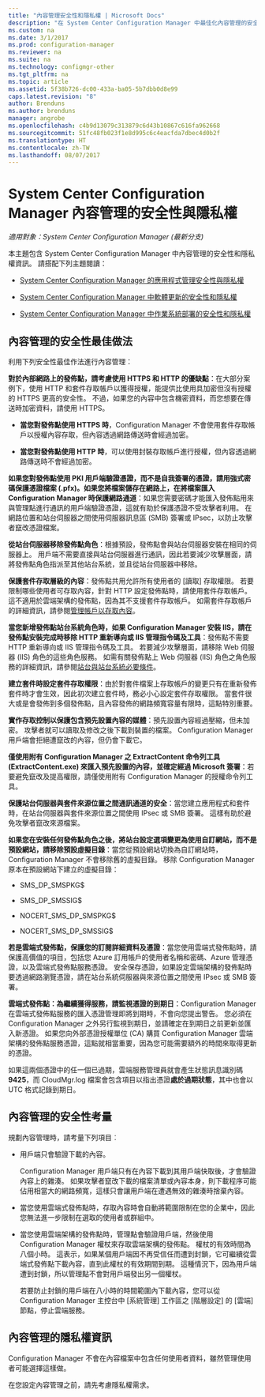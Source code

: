 ```yaml
---
title: "內容管理安全性和隱私權 | Microsoft Docs"
description: "在 System Center Configuration Manager 中最佳化內容管理的安全性與隱私權。"
ms.custom: na
ms.date: 3/1/2017
ms.prod: configuration-manager
ms.reviewer: na
ms.suite: na
ms.technology: configmgr-other
ms.tgt_pltfrm: na
ms.topic: article
ms.assetid: 5f38b726-dc00-433a-ba05-5b7dbb0d8e99
caps.latest.revision: "8"
author: Brenduns
ms.author: brenduns
manager: angrobe
ms.openlocfilehash: c4b9d13079c313879c6d43b10867c616fa962668
ms.sourcegitcommit: 51fc48fb023f1e8d995c6c4eacfda7dbec4d0b2f
ms.translationtype: HT
ms.contentlocale: zh-TW
ms.lasthandoff: 08/07/2017
---
```

# <a name="security-and-privacy-for-content-management-for-system-center-configuration-manager"></a>System Center Configuration Manager 內容管理的安全性與隱私權

*適用對象：System Center Configuration Manager (最新分支)*

本主題包含 System Center Configuration Manager 中內容管理的安全性和隱私權資訊。 請搭配下列主題閱讀：  

-   [System Center Configuration Manager 的應用程式管理安全性與隱私權](../../../apps/plan-design/security-and-privacy-for-application-management.md)  

-   [System Center Configuration Manager 中軟體更新的安全性和隱私權](/sccm/sum/plan-design/security-and-privacy-for-software-updates)  

-   [System Center Configuration Manager 中作業系統部署的安全性和隱私權](../../../osd/plan-design/security-and-privacy-for-operating-system-deployment.md)  

##  <a name="BKMK_Security_ContentManagement"></a> 內容管理的安全性最佳做法  
 利用下列安全性最佳作法進行內容管理：  

 **對於內部網路上的發佈點，請考慮使用 HTTPS 和 HTTP 的優缺點**：在大部分案例下，使用 HTTP 和套件存取帳戶以獲得授權，能提供比使用具加密但沒有授權的 HTTPS 更高的安全性。 不過，如果您的內容中包含機密資料，而您想要在傳送時加密資料，請使用 HTTPS。  

-   **當您對發佈點使用 HTTPS 時**，Configuration Manager 不會使用套件存取帳戶以授權內容存取，但內容透過網路傳送時會經過加密。  

-   **當您對發佈點使用 HTTP 時**，可以使用封裝存取帳戶進行授權，但內容透過網路傳送時不會經過加密。  


**如果您對發佈點使用 PKI 用戶端驗證憑證，而不是自我簽署的憑證，請用強式密碼保護憑證檔案 (.pfx)。如果您將檔案儲存在網路上，在將檔案匯入 Configuration Manager 時保護網路通道**：如果您需要密碼才能匯入發佈點用來與管理點進行通訊的用戶端驗證憑證，這就有助於保護憑證不受攻擊者利用。 在網路位置和站台伺服器之間使用伺服器訊息區 (SMB) 簽署或 IPsec，以防止攻擊者竄改憑證檔案。  

**從站台伺服器移除發佈點角色**：根據預設，發佈點會與站台伺服器安裝在相同的伺服器上。 用戶端不需要直接與站台伺服器進行通訊，因此若要減少攻擊層面，請將發佈點角色指派至其他站台系統，並且從站台伺服器中移除。  

**保護套件存取層級的內容**：發佈點共用允許所有使用者的 [讀取] 存取權限。 若要限制哪些使用者可存取內容，針對 HTTP 設定發佈點時，請使用套件存取帳戶。 這不適用於雲端架構的發佈點，因為其不支援套件存取帳戶。 如需套件存取帳戶的詳細資訊，請參閱[管理帳戶以存取內容](../../../core/plan-design/hierarchy/manage-accounts-to-access-content.md)。


**當您新增發佈點站台系統角色時，如果 Configuration Manager 安裝 IIS，請在發佈點安裝完成時移除 HTTP 重新導向或 IIS 管理指令碼及工具**：發佈點不需要 HTTP 重新導向或 IIS 管理指令碼及工具。 若要減少攻擊層面，請移除 Web 伺服器 (IIS) 角色的這些角色服務。  如需有關發佈點上 Web 伺服器 (IIS) 角色之角色服務的詳細資訊，請參閱[站台與站台系統必要條件](/sccm/core/plan-design/configs/site-and-site-system-prerequisites)。  

**建立套件時設定套件存取權限**：由於對套件檔案上存取帳戶的變更只有在重新發佈套件時才會生效，因此初次建立套件時，務必小心設定套件存取權限。 當套件很大或是會發佈到多個發佈點，且內容發佈的網路頻寬容量有限時，這點特別重要。  

**實作存取控制以保護包含預先設置內容的媒體**：預先設置內容經過壓縮，但未加密。 攻擊者就可以讀取及修改之後下載到裝置的檔案。 Configuration Manager 用戶端會拒絕遭竄改的內容，但仍會下載它。  

**僅使用附有 Configuration Manager 之 ExtractContent 命令列工具 (ExtractContent.exe) 來匯入預先設置的內容，並確定經過 Microsoft 簽署**：若要避免竄改及提高權限，請僅使用附有 Configuration Manager 的授權命令列工具。  

**保護站台伺服器與套件來源位置之間通訊通道的安全**：當您建立應用程式和套件時，在站台伺服器與套件來源位置之間使用 IPsec 或 SMB 簽署。 這樣有助於避免攻擊者竄改來源檔案。  

**如果您在安裝任何發佈點角色之後，將站台設定選項變更為使用自訂網站，而不是預設網站，請移除預設虛擬目錄**：當您從預設網站切換為自訂網站時，Configuration Manager 不會移除舊的虛擬目錄。 移除 Configuration Manager 原本在預設網站下建立的虛擬目錄：  

-   SMS_DP_SMSPKG$  

-   SMS_DP_SMSSIG$  

-   NOCERT_SMS_DP_SMSPKG$  

-   NOCERT_SMS_DP_SMSSIG$  

**若是雲端式發佈點，保護您的訂閱詳細資料及憑證**：當您使用雲端式發佈點時，請保護高價值的項目，包括您 Azure 訂用帳戶的使用者名稱和密碼、Azure 管理憑證，以及雲端式發佈點服務憑證。 安全保存憑證，如果設定雲端架構的發佈點時要透過網路瀏覽憑證，請在站台系統伺服器與來源位置之間使用 IPsec 或 SMB 簽署。  

**雲端式發佈點︰為繼續獲得服務，請監視憑證的到期日**：Configuration Manager 在雲端式發佈點服務的匯入憑證管理即將到期時，不會向您提出警告。 您必須在 Configuration Manager 之外另行監視到期日，並請確定在到期日之前更新並匯入新憑證。 如果您向外部憑證授權單位 (CA) 購買 Configuration Manager 雲端架構的發佈點服務憑證，這點就相當重要，因為您可能需要額外的時間來取得更新的憑證。  

 如果這兩個憑證中的任一個已過期，雲端服務管理員就會產生狀態訊息識別碼 **9425**，而 CloudMgr.log 檔案會包含項目以指出憑證**處於過期狀態**，其中也會以 UTC 格式記錄到期日。  

## <a name="security-considerations-for-content-management"></a>內容管理的安全性考量  
規劃內容管理時，請考量下列項目︰  

-   用戶端只會驗證下載的內容。  

     Configuration Manager 用戶端只有在內容下載到其用戶端快取後，才會驗證內容上的雜湊。 如果攻擊者竄改下載的檔案清單或內容本身，則下載程序可能佔用相當大的網路頻寬，這樣只會讓用戶端在遭遇無效的雜湊時捨棄內容。  

-   當您使用雲端式發佈點時，存取內容時會自動將範圍限制在您的企業中，因此您無法進一步限制在選取的使用者或群組中。  

-   當您使用雲端架構的發佈點時，管理點會驗證用戶端，然後使用 Configuration Manager 權杖來存取雲端架構的發佈點。 權杖的有效時間為八個小時。 這表示，如果某個用戶端因不再受信任而遭到封鎖，它可繼續從雲端式發佈點下載內容，直到此權杖的有效期間到期。 這種情況下，因為用戶端遭到封鎖，所以管理點不會對用戶端發出另一個權杖。  

     若要防止封鎖的用戶端在八小時的時間範圍內下載內容，您可以從 Configuration Manager 主控台中 [系統管理] 工作區之 [階層設定] 的 [雲端] 節點，停止雲端服務。  

##  <a name="BKMK_Privacy_ContentManagement"></a> 內容管理的隱私權資訊  
 Configuration Manager 不會在內容檔案中包含任何使用者資料，雖然管理使用者可能選擇這樣做。  

 在您設定內容管理之前，請先考慮隱私權需求。  
